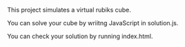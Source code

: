 This project simulates a virtual rubiks cube. 

You can solve your cube by wriitng JavaScript in solution.js. 

You can check your solution by running index.html. 